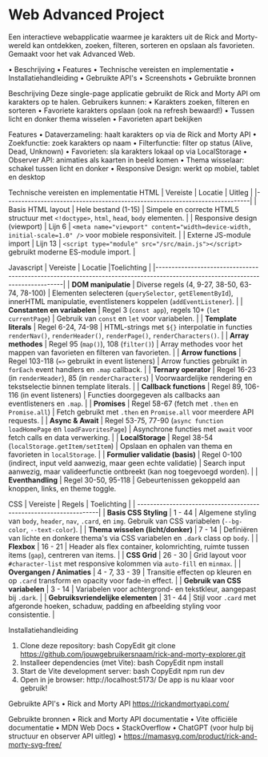 # Web Advanced Project
Een interactieve webapplicatie waarmee je karakters uit de Rick and Morty-wereld kan ontdekken, zoeken, filteren, sorteren en opslaan als favorieten.
Gemaakt voor het vak Advanced Web.


•	Beschrijving
•	Features
•	Technische vereisten en implementatie
•	Installatiehandleiding
•	Gebruikte API's
•	Screenshots
•	Gebruikte bronnen


Beschrijving
Deze single-page applicatie gebruikt de Rick and Morty API om karakters op te halen.
Gebruikers kunnen:
•	Karakters zoeken, filteren en sorteren
•	Favoriete karakters opslaan (ook na refresh bewaard!)
•	Tussen licht en donker thema wisselen
•	Favorieten apart bekijken

Features
•	Dataverzameling: haalt karakters op via de Rick and Morty API
•	Zoekfunctie: zoek karakters op naam
•	Filterfunctie: filter op status (Alive, Dead, Unknown)
•	Favorieten: sla karakters lokaal op via LocalStorage
•	Observer API: animaties als kaarten in beeld komen
•	Thema wisselaar: schakel tussen licht en donker
•	Responsive Design: werkt op mobiel, tablet en desktop

Technische vereisten en implementatie
HTML
| Vereiste                     | Locatie              | Uitleg               |
|----------------------------------------------------------------------------|
| Basis HTML layout            | Hele bestand (1-15)  | Simpele en correcte HTML5 structuur met `<!doctype>`, `html`, `head`, `body` elementen.                 |
| Responsive design (viewport) | Lijn 6               | `<meta name="viewport" content="width=device-width, initial-scale=1.0" />` voor mobiele responsiviteit. |
| Externe JS-module import     | Lijn 13              | `<script type="module" src="/src/main.js"></script>` gebruikt moderne ES-module import.                 |

Javascript
| Vereiste                        | Locatie                                                                   |Toelichting      |
|-------------------------------------------------------------------------------------------------------------------------------|
| **DOM manipulatie**             | Diverse regels (4, 9-27, 38-50, 63-74, 78-100)                            | Elementen selecteren (`querySelector`, `getElementById`), innerHTML manipulatie, eventlisteners koppelen (`addEventListener`). |
| **Constanten en variabelen**    | Regel 3 (`const app`), regels 10+ (`let currentPage`)                     | Gebruik van `const` en `let` voor variabelen.                                                                                  |
| **Template literals**           | Regel 6-24, 74-98                                                         | HTML-strings met `${}` interpolatie in functies `renderNav()`, `renderHeader()`, `renderPage()`, `renderCharacters()`.         |
| **Array methodes**              | Regel 95 (`map()`), 108 (`filter()`)                                      | Array methodes voor het mappen van favorieten en filteren van favorieten.                                                      |
| **Arrow functions**             | Regel 103-118 (`=>` gebruikt in event listeners)                          | Arrow functies gebruikt in `forEach` event handlers en `.map` callback.                                                        |
| **Ternary operator**            | Regel 16-23 (in `renderHeader`), 85 (in `renderCharacters`)               | Voorwaardelijke rendering en tekstselectie binnen template literals.                                                           |
| **Callback functions**          | Regel 89, 106-116 (in event listeners)                                    | Functies doorgegeven als callbacks aan eventlisteners en `.map`.                                                               |
| **Promises**                    | Regel 58-67 (fetch met `.then` en `Promise.all`)                          | Fetch gebruikt met `.then` en `Promise.all` voor meerdere API requests.                                                        |
| **Async & Await**               | Regel 53-75, 77-90 (`async function loadHomePage` en `loadFavoritesPage`) | Asynchrone functies met `await` voor fetch calls en data verwerking.                                                           |
| **LocalStorage**                | Regel 38-54 (`localStorage.getItem/setItem`)                              | Opslaan en ophalen van thema en favorieten in `localStorage`.                                                                  |
| **Formulier validatie (basis)** | Regel 0-100 (indirect, input veld aanwezig, maar geen echte validatie)    | Search input aanwezig, maar valideerfunctie ontbreekt (kan nog toegevoegd worden).                                             |
| **Eventhandling**               | Regel 30-50, 95-118                                                       | Gebeurtenissen gekoppeld aan knoppen, links, en theme toggle.    

CSS
| Vereiste                           | Regels         | Toelichting | 
| ------------------------------------------------------------------|
| **Basis CSS Styling**              | 1 - 44         | Algemene styling van `body`, `header`, `nav`, `.card`, en `img`. Gebruik van CSS variabelen (`--bg-color`, `--text-color`). |
| **Thema wisselen (licht/donker)**  | 7 - 14         | Definiëren van lichte en donkere thema's via CSS variabelen en `.dark` class op `body`.                                     |
| **Flexbox**                        | 16 - 21        | Header als flex container, kolomrichting, ruimte tussen items (`gap`), centreren van items.                                 |
| **CSS Grid**                       | 26 - 30        | Grid layout voor `#character-list` met responsive kolommen via `auto-fill` en `minmax`.                                     |
| **Overgangen / Animaties**         | 4 - 7, 33 - 39 | Transitie effecten op kleuren en op `.card` transform en opacity voor fade-in effect.                                       |
| **Gebruik van CSS variabelen**     | 3 - 14         | Variabelen voor achtergrond- en tekstkleur, aangepast bij `.dark`.                                                          |
| **Gebruiksvriendelijke elementen** | 31 - 44        | Stijl voor `.card` met afgeronde hoeken, schaduw, padding en afbeelding styling voor consistentie.                          |

Installatiehandleiding
1.	Clone deze repository:
bash
CopyEdit
git clone https://github.com/jouwgebruikersnaam/rick-and-morty-explorer.git
2.	Installeer dependencies (met Vite):
bash
CopyEdit
npm install
3.	Start de Vite development server:
bash
CopyEdit
npm run dev
4.	Open in je browser:
http://localhost:5173/
De app is nu klaar voor gebruik!

Gebruikte API's
•	Rick and Morty API https://rickandmortyapi.com/

Gebruikte bronnen
•	Rick and Morty API documentatie
•	Vite officiële documentatie
•	MDN Web Docs
•	StackOverflow
•	ChatGPT (voor hulp bij structuur en observer API uitleg)
•	https://mamasvg.com/product/rick-and-morty-svg-free/


